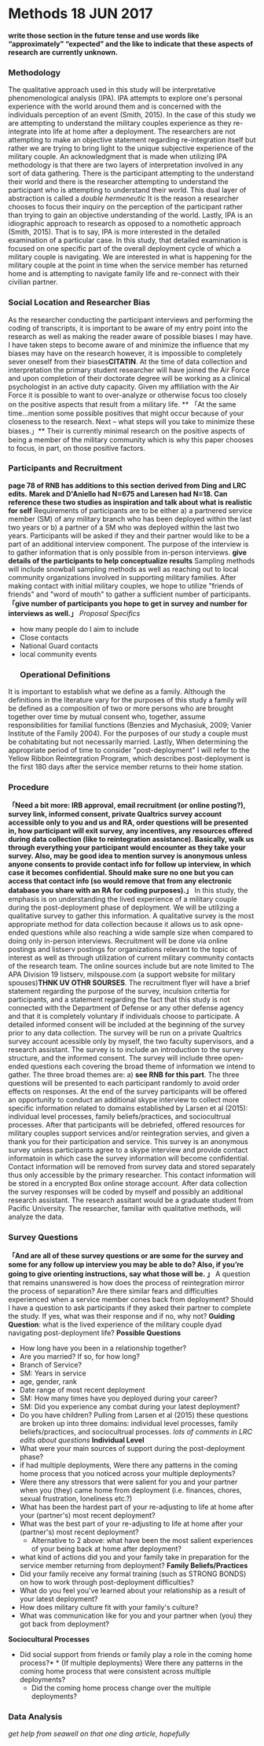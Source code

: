 # Methods 18 JUN 2017
**write those section in the future tense and use words like “approximately” “expected” and the like to indicate that these aspects of research are currently unknown.**
### Methodology
The qualitative approach used in this study will be interpretative phenomenological analysis (IPA). IPA attempts to explore one's personal experience with the world around them and is concerned with the individuals perception of an event (Smith, 2015). In the case of this study we are attempting to understand the military couples experience as they re-integrate into life at home after a deployment. The researchers are not attempting to make an objective statement regarding re-integration itself but rather we are trying to bring light to the unique subjective experience of the military couple. An acknowledgment that is made when utilizing IPA methodology is that there are two layers of interpretation involved in any sort of data gathering. There is the participant attempting to the understand their world and there is the researcher attempting to understand the participant who is attempting to understand their world. This dual layer of abstraction is called a *double hermeneutic* It is the reason a researcher chooses to focus their inquiry on the perception of the participant rather than trying to gain an objective understanding of the world. 
Lastly, IPA is an idiographic approach to research as opposed to a nomothetic approach (Smith, 2015). That is to say, IPA is more interested in the detailed examination of a particular case. In this study, that detailed examination is focused on one specific part of the overall deployment cycle of which a military couple is navigating. We are interested in what is happening for the military couple at the point in time when the service member has returned home and is attempting to navigate family life and re-connect with their civilian partner. 
### Social Location and Researcher Bias
As the researcher conducting the participant interviews and performing the coding of transcripts, it is important to be aware of my entry point into the research as well as making the reader aware of possible biases I may have. I have taken steps to become aware of and minimize the influence that my biases may have on the research however, it is impossible to completely sever oneself from their biases**CITATIN**. At the time of data collection and interpretation the primary student researcher will have joined the Air Force and upon completion of their doctorate degree will be working as a clinical psychologist in an active duty capacity. Given my affiliation with the Air Force it is possible to want to over-analyze or otherwise focus too closely on the positive aspects that result from a military life. ** 「At the same time…mention some possible positives that might occur because of your closeness to the research. Next – what steps will you take to minimize these biases.」** Their is currently minimal research on the positive aspects of being a member of the military community which is why this paper chooses to focus, in part, on those positive factors. 
### Participants and Recruitment
**page 78 of RNB has additions to this section derived from Ding and LRC edits.**
**Marek and D'Aniello had N=675 and Laresen had N=18. Can reference these two studies as inspiration and talk about what is realistic for self**
Requirements of participants are to be either a) a partnered service member (SM) of any military branch who has been deployed within the last two years or b) a partner of a SM who was deployed within the last two years. Participants will be asked if they and their partner would like to be a part of an additional interview component. The purpose of the interview is to gather information that is only possible from in-person interviews.
**give details of the participants to help conceptualize results**
Sampling methods will include snowball sampling methods as well as reaching out to local community organizations involved in supporting military families. After making contact with initial military couples, we hope to utilize "friends of friends" and "word of mouth" to gather a sufficient number of participants. **「give number of participants you hope to get in survey and number for interviews as well.」**
*Proposal Specifics*
* how many people do I aim to include
* Close contacts
* National Guard contacts
* local community events
	### Operational Definitions
It is important to establish what we define as a family. Although the definitions in the literature vary for the purposes of this study a family will be defined as a composition of two or more persons who are brought together over time by mutual consent who, together, assume responsibilities for familial functions (Benzies and Mychasiuk, 2009; Vanier Institute of the Family 2004). For the purposes of our study a couple must be cohabitating but not necessarily married. 
Lastly, When determining the appropriate period of time to consider "post-deployment" I will refer to the Yellow Ribbon Reintegration Program, which describes post-deployment is the first 180 days after the service member returns to their home station.
### Procedure
**「Need a bit more: IRB approval, email recruitment (or online posting?), survey link, informed consent, private Qualtrics survey account accessible only to you and us and RA, order questions will be presented in, how participant will exit survey, any incentives, any resources offered during data collection (like to reintegration assistance).  Basically, walk us through everything your participant would encounter as they take your survey.  Also, may be good idea to mention survey is anonymous unless anyone consents to provide contact info for follow up interview, in which case it becomes confidential.  Should make sure no one but you can access that contact info (so would remove that from any electronic database you share with an RA for coding purposes).」**
In this study, the emphasis is on understanding the lived experience of a military couple during the post-deployment phase of deployment. We will be utilizing a qualitative survey to gather this information. A qualitative survey is the most appropriate method for data collection because it allows us to ask opne-ended questions while also reaching a wide sample size when compared to doing only in-person interviews. Recruitment will be done via online postings and listserv postings for organizations relevant to the topic of interest as well as through utilization of current military community contacts of the research team. The online sources include but are note limited to The APA Division 19 listserv, milspouse.com (a support website for military spouses)**THNK UV OTHR SOURSES**. The recruitment flyer will have a brief statement regarding the purpose of the survey, inculsion critertia for participants, and a statement regarding the fact that this study is not connected with the Department of Defense or any other defense agency and that it is completely voluntary if individuals choose to participate. A detailed informed consent will be included at the beginning of the survey prior to any data collection.
The survey will be run on a private Qualtrics survey account acessible only by myself, the two faculty supervisors, and a research assistant. The survey is to include an introduction to the survey structure, and the informed consent. The survey will include three open-ended questions each covering the broad theme of information we intend to gather. The three broad themes are: a) **see RNB for this part**. The three questions will be presented to each participant randomly to avoid order effects on responses. At the end of the survey participants will be offered an opportunity to conduct an additional skype interview to collect more specific information related to domains established by Larsen et al (2015): individual level processes, family beliefs/practices, and sociocultrual processes. After that participants will be debriefed, offered resources for military couples support services and/or reintegration servies, and given a thank you for their participation and service. This survey is an anonymous survey unless participants agree to a skype interview and provide contact informatoin in which case the survey information will become confidential. Contact information will be removed from survey data and stored separately thus only accessible by the primary researcher. This contact information will be stored in a encrypted Box online storage account. After data collection the survey responses will be coded by myself and possibly an additional research assistant. The research assitant would be a graduate student from Pacific University. The researcher, familiar with qualitative methods, will analyze the data. 
### Survey Questions
**「And are all of these survey questions or are some for the survey and some for any follow up interview you may be able to do?  Also, if you’re going to give orienting instructions, say what those will be. 」**
A question that remains unanswered is how does the process of reintegration mirror the process of separation? Are there similar fears and difficulties experienced when a service member cones back from deployment?
Should I have a question to ask participants if they asked their partner to complete the study. If yes, what was their response and if no, why not?
**Guiding Question**: what is the lived experience of the military couple dyad navigating post-deployment life?
**Possible Questions**
* How long have you been in a relationship together?
* Are you married? If so, for how long?
* Branch of Service?
* SM: Years in service
* age, gender, rank
* Date range of most recent deployment
* SM: How many times have you deployed during your career?
* SM: Did you experience any combat during your latest deployment?
* Do you have children? 
Pulling from Larsen et al (2015) these questions are broken up into three domains: individual level processes, family beliefs/practices, and sociocultrual processes.
*lots of comments in LRC edits about questions*
**Individual Level**
* What were your main sources of support during the post-deployment phase?
* if had multiple deployments, Were there any patterns in the coming home process that you noticed across your multiple deployments?
* Were there any stressors that were salient for you and your partner when you (they) came home from deployment (i.e. finances, chores, sexual frustration, loneliness etc.?)
* What has been the hardest part of your re-adjusting to life at home after your (partner's) most recent deployment?
* What was the best part of your re-adjusting to life at home after your (partner's) most recent deployment?
  - Alternative to 2 above: what have been the most salient experiences of your being back at home after deployment?
* what kind of actions did you and your family take in preparation for the service member returning from deployment?
**Family Beliefs/Practices**
* Did your family receive any formal training (such as STRONG BONDS) on how to work through post-deployment difficulties?
* What do you feel you've learned about your relationship as a result of your latest deployment?
* How does military culture fit with your family's culture?
* What was communication like for you and your partner when (you) they got back from deployment?

**Sociocultural Processes**
* Did social support from friends or family play a role in the coming home process?* * {If multiple deployments} Were there any patterns in the coming home process that were consistent across multiple deployments? 
  - Did the coming home process change over the multiple deployments?
### Data Analysis
*get help from seawell on that one*
*ding article, hopefully*
